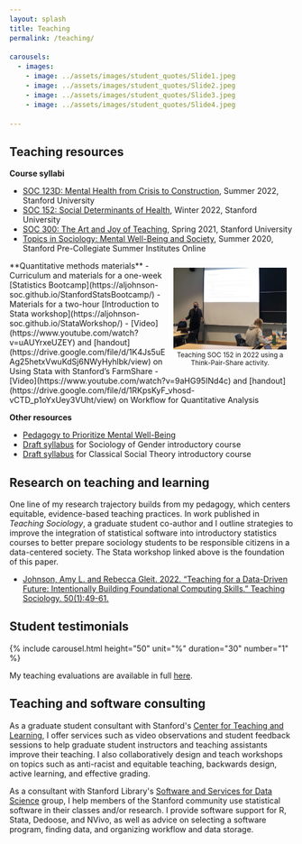 ```yaml
---
layout: splash
title: Teaching
permalink: /teaching/

carousels:
  - images: 
    - image: ../assets/images/student_quotes/Slide1.jpeg
    - image: ../assets/images/student_quotes/Slide2.jpeg
    - image: ../assets/images/student_quotes/Slide3.jpeg
    - image: ../assets/images/student_quotes/Slide4.jpeg

---
```

<style>
figure {
  float: right;
  width: 40%;
  text-align: center;
  font-size: smaller;
  text-indent: 0;
  margin: 0.5em;
  padding: 0.5em;
}
</style>


## Teaching resources
**Course syllabi**
- [SOC 123D: Mental Health from Crisis to Construction](https://drive.google.com/file/d/1rJnVnR0KRSVnwBro9Flr8mOzaNlDc24H/view?usp=sharing), Summer 2022, Stanford University 
- [SOC 152: Social Determinants of Health](https://drive.google.com/file/d/1QbKpJHUMCDV2ci_pJu73-hmDOUvAjlo7/view?usp=sharing), Winter 2022, Stanford University
- [SOC 300: The Art and Joy of Teaching](https://drive.google.com/file/d/1-X5HppCwXPSdHz1jhmEna9zlWgOLfbAT/view?usp=sharing), Spring 2021, Stanford University
- [Topics in Sociology: Mental Well-Being and Society](https://drive.google.com/file/d/1gJDhqMq6vrwVgAwamMjjwZNSsHC2FaqQ/view?usp=sharing), Summer 2020, Stanford Pre-Collegiate Summer Institutes Online
<figure>
  <img src="../assets/images/teachingphoto2.jpg"
    width="500" 
    alt="teaching SOC 152 in 2022">
  <figcaption>Teaching SOC 152 in 2022 using a Think-Pair-Share activity.</figcaption>
</figure>
**Quantitative methods materials**
- Curriculum and materials for a one-week [Statistics Bootcamp](https://aljohnson-soc.github.io/StanfordStatsBootcamp/) 
- Materials for a two-hour [Introduction to Stata workshop](https://aljohnson-soc.github.io/StataWorkshop/)
- [Video](https://www.youtube.com/watch?v=uAUYrxeUZEY) and [handout](https://drive.google.com/file/d/1K4Js5uEAg25hetxVwuKdSj6NWyHyhlbk/view) on Using Stata with Stanford’s FarmShare
- [Video](https://www.youtube.com/watch?v=9aHG95INd4c) and [handout](https://drive.google.com/file/d/1RKpsKyF_vhosd-vCTD_p1oYxUey3VUht/view) on Workflow for Quantitative Analysis

**Other resources**
- [Pedagogy to Prioritize Mental Well-Being](https://docs.google.com/document/d/15PmMvcEewnqDAO14VWoAD_KX-i0rYw1Erm_PlELuTNY/edit)
- [Draft syllabus](https://drive.google.com/file/d/1g_O2ls09FN-GJJlbhUxyuF_sI_fhKTS8/view?usp=sharing) for Sociology of Gender introductory course
- [Draft syllabus](https://drive.google.com/file/d/1ppsMjoqm4BWyl_n0tDqkd1fGIXp89YcO/view?usp=sharing) for Classical Social Theory introductory course

## Research on teaching and learning

One line of my research trajectory builds from my pedagogy, which centers equitable, evidence-based teaching practices. In work published in *Teaching Sociology*, a graduate student co-author and I outline strategies to improve the integration of statistical software into introductory statistics courses to better prepare sociology students to be responsible citizens in a data-centered society. The Stata workshop linked above is the foundation of this paper.
- [Johnson, Amy L. and Rebecca Gleit. 2022. “Teaching for a Data-Driven Future: Intentionally Building Foundational Computing Skills.” Teaching Sociology. 50(1):49-61.](https://doi.org/10.1177/0092055X211033632)

## Student testimonials

  {% include carousel.html height="50" unit="%" duration="30" number="1" %}

My teaching evaluations are available in full [here](https://drive.google.com/drive/folders/1GtCEVBGLNKBUrZXhJrG_sf7T8wKcWNkH?usp=sharing).

## Teaching and software consulting

As a graduate student consultant with Stanford's [Center for Teaching and Learning](https://ctl.stanford.edu/ta-training-support/graduate-teaching-consultants), I offer services such as video observations and student feedback sessions to help graduate student instructors and teaching assistants improve their teaching. I also collaboratively design and teach workshops on topics such as anti-racist and equitable teaching, backwards design, active learning, and effective grading.

As a consultant with Stanford Library's [Software and Services for Data Science](https://ssds.stanford.edu/) group, I help members of the Stanford community use statistical software in their classes and/or research. I provide software support for R, Stata, Dedoose, and NVivo, as well as advice on selecting a software program, finding data, and organizing workflow and data storage.